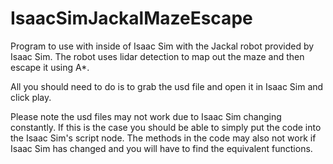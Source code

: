 # IsaacSimJackalMazeEscape
Program to use with inside of Isaac Sim with the Jackal robot provided by Isaac Sim. The robot uses lidar detection to map out the maze and then escape it using A*.

All you should need to do is to grab the usd file and open it in Isaac Sim and click play.

Please note the usd files may not work due to Isaac Sim changing constantly. If this is the case you should be able to simply put the code into the Isaac Sim's script node.
The methods in the code may also not work if Isaac Sim has changed and you will have to find the equivalent functions.
